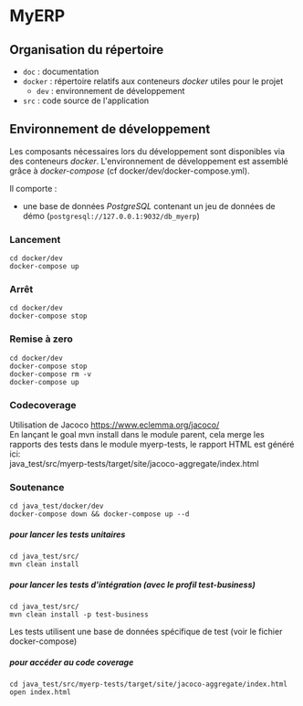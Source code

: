 # MyERP

## Organisation du répertoire

*   `doc` : documentation
*   `docker` : répertoire relatifs aux conteneurs _docker_ utiles pour le projet
    *   `dev` : environnement de développement
*   `src` : code source de l'application


## Environnement de développement

Les composants nécessaires lors du développement sont disponibles via des conteneurs _docker_.
L'environnement de développement est assemblé grâce à _docker-compose_
(cf docker/dev/docker-compose.yml).

Il comporte :

*   une base de données _PostgreSQL_ contenant un jeu de données de démo (`postgresql://127.0.0.1:9032/db_myerp`)



### Lancement

    cd docker/dev
    docker-compose up


### Arrêt

    cd docker/dev
    docker-compose stop


### Remise à zero

    cd docker/dev
    docker-compose stop
    docker-compose rm -v
    docker-compose up


### Codecoverage

Utilisation de Jacoco https://www.eclemma.org/jacoco/ <br/>
En lançant le goal mvn install dans le module parent, cela merge les rapports des tests dans 
le module myerp-tests, le rapport HTML est généré ici: <br/> 
java_test/src/myerp-tests/target/site/jacoco-aggregate/index.html


### Soutenance

    cd java_test/docker/dev
    docker-compose down && docker-compose up --d
    
##### pour lancer les tests unitaires

    cd java_test/src/
    mvn clean install
    
##### pour lancer les tests d'intégration (avec le profil test-business)

    cd java_test/src/
    mvn clean install -p test-business
    
Les tests utilisent une base de données spécifique de test (voir le fichier docker-compose)
    
##### pour accéder au code coverage
    
    cd java_test/src/myerp-tests/target/site/jacoco-aggregate/index.html
    open index.html
